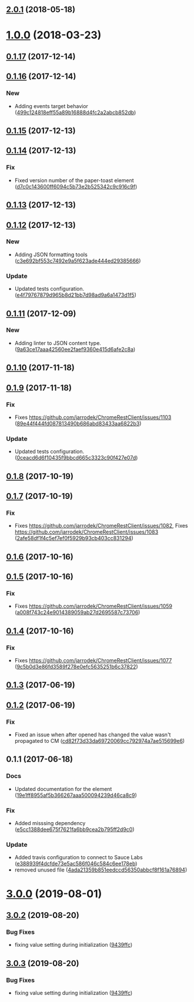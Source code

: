 <a name="2.0.1"></a>
## [2.0.1](https://github.com/advanced-rest-client/raw-payload-editor/compare/0.1.16...2.0.1) (2018-05-18)




<a name="1.0.0"></a>
# [1.0.0](https://github.com/advanced-rest-client/raw-payload-editor/compare/0.1.16...1.0.0) (2018-03-23)




<a name="0.1.17"></a>
## [0.1.17](https://github.com/advanced-rest-client/raw-payload-editor/compare/0.1.16...0.1.17) (2017-12-14)




<a name="0.1.16"></a>
## [0.1.16](https://github.com/advanced-rest-client/raw-payload-editor/compare/0.1.15...0.1.16) (2017-12-14)


### New

* Adding events target behavior ([499c124818eff55a89b16888d4fc2a2abcb852db](https://github.com/advanced-rest-client/raw-payload-editor/commit/499c124818eff55a89b16888d4fc2a2abcb852db))



<a name="0.1.15"></a>
## [0.1.15](https://github.com/advanced-rest-client/raw-payload-editor/compare/0.1.14...0.1.15) (2017-12-13)




<a name="0.1.14"></a>
## [0.1.14](https://github.com/advanced-rest-client/raw-payload-editor/compare/0.1.13...0.1.14) (2017-12-13)


### Fix

* Fixed version number of the paper-toast element ([d7c0c143600ff6094c5b73e2b525342c9c916c9f](https://github.com/advanced-rest-client/raw-payload-editor/commit/d7c0c143600ff6094c5b73e2b525342c9c916c9f))



<a name="0.1.13"></a>
## [0.1.13](https://github.com/advanced-rest-client/raw-payload-editor/compare/0.1.12...0.1.13) (2017-12-13)




<a name="0.1.12"></a>
## [0.1.12](https://github.com/advanced-rest-client/raw-payload-editor/compare/0.1.11...0.1.12) (2017-12-13)


### New

* Adding JSON formatting tools ([c3e692bf553c7492e9a5f623ade444ed29385666](https://github.com/advanced-rest-client/raw-payload-editor/commit/c3e692bf553c7492e9a5f623ade444ed29385666))

### Update

* Updated tests configuration. ([e4f79767879d965b8d21bb7d98ad9a6a1473d1f5](https://github.com/advanced-rest-client/raw-payload-editor/commit/e4f79767879d965b8d21bb7d98ad9a6a1473d1f5))



<a name="0.1.11"></a>
## [0.1.11](https://github.com/advanced-rest-client/raw-payload-editor/compare/0.1.10...0.1.11) (2017-12-09)


### New

* Adding linter to JSON content type. ([9a63ce17aaa42560ee2faef9360e415d6afe2c8a](https://github.com/advanced-rest-client/raw-payload-editor/commit/9a63ce17aaa42560ee2faef9360e415d6afe2c8a))



<a name="0.1.10"></a>
## [0.1.10](https://github.com/advanced-rest-client/raw-payload-editor/compare/0.1.9...0.1.10) (2017-11-18)




<a name="0.1.9"></a>
## [0.1.9](https://github.com/advanced-rest-client/raw-payload-editor/compare/0.1.8...0.1.9) (2017-11-18)


### Fix

* Fixes https://github.com/jarrodek/ChromeRestClient/issues/1103 ([89e44f444fd087813490b686abd83433aa6822b3](https://github.com/advanced-rest-client/raw-payload-editor/commit/89e44f444fd087813490b686abd83433aa6822b3))

### Update

* Updated tests configuration. ([0ceacd6d6f10435f9bbcd665c3323c90f427e07d](https://github.com/advanced-rest-client/raw-payload-editor/commit/0ceacd6d6f10435f9bbcd665c3323c90f427e07d))



<a name="0.1.8"></a>
## [0.1.8](https://github.com/advanced-rest-client/raw-payload-editor/compare/0.1.7...0.1.8) (2017-10-19)




<a name="0.1.7"></a>
## [0.1.7](https://github.com/advanced-rest-client/raw-payload-editor/compare/0.1.6...0.1.7) (2017-10-19)


### Fix

* Fixes https://github.com/jarrodek/ChromeRestClient/issues/1082, Fixes https://github.com/jarrodek/ChromeRestClient/issues/1083 ([2afe58df1f4c5ef7ef0f5929b93cb403cc831294](https://github.com/advanced-rest-client/raw-payload-editor/commit/2afe58df1f4c5ef7ef0f5929b93cb403cc831294))



<a name="0.1.6"></a>
## [0.1.6](https://github.com/advanced-rest-client/raw-payload-editor/compare/0.1.5...0.1.6) (2017-10-16)




<a name="0.1.5"></a>
## [0.1.5](https://github.com/advanced-rest-client/raw-payload-editor/compare/0.1.4...0.1.5) (2017-10-16)


### Fix

* Fixes https://github.com/jarrodek/ChromeRestClient/issues/1059 ([a008f743c24e9014389059ab27d2695587c73706](https://github.com/advanced-rest-client/raw-payload-editor/commit/a008f743c24e9014389059ab27d2695587c73706))



<a name="0.1.4"></a>
## [0.1.4](https://github.com/advanced-rest-client/raw-payload-editor/compare/0.1.2...0.1.4) (2017-10-16)


### Fix

* Fixes https://github.com/jarrodek/ChromeRestClient/issues/1077 ([9c5b0d3e86fd3589f278e0efc5635251b6c37822](https://github.com/advanced-rest-client/raw-payload-editor/commit/9c5b0d3e86fd3589f278e0efc5635251b6c37822))



<a name="0.1.3"></a>
## [0.1.3](https://github.com/advanced-rest-client/raw-payload-editor/compare/0.1.2...v0.1.3) (2017-06-19)




<a name="0.1.2"></a>
## [0.1.2](https://github.com/advanced-rest-client/raw-payload-editor/compare/0.1.1...v0.1.2) (2017-06-19)


### Fix

* Fixed an issue when after opened has changed the value wasn't propagated to CM ([cd82f73d33da69720069cc792974a7ae515699e6](https://github.com/advanced-rest-client/raw-payload-editor/commit/cd82f73d33da69720069cc792974a7ae515699e6))



<a name="0.1.1"></a>
## 0.1.1 (2017-06-18)


### Docs

* Updated documentation for the element ([19e1ff8955af5b366267aaa500094239d46ca8c9](https://github.com/advanced-rest-client/raw-payload-editor/commit/19e1ff8955af5b366267aaa500094239d46ca8c9))

### Fix

* Added misssing dependency ([e5cc1388dee675f7621fa6bb9cea2b795ff2d9c0](https://github.com/advanced-rest-client/raw-payload-editor/commit/e5cc1388dee675f7621fa6bb9cea2b795ff2d9c0))

### Update

* Added travis configuration to connect to Sauce Labs ([e388939f4dcfde73e5ac586f046c584c6ee178eb](https://github.com/advanced-rest-client/raw-payload-editor/commit/e388939f4dcfde73e5ac586f046c584c6ee178eb))
* removed unused file ([4ada21359b851eedccd56350abbcf8f161a76894](https://github.com/advanced-rest-client/raw-payload-editor/commit/4ada21359b851eedccd56350abbcf8f161a76894))



# [3.0.0](https://github.com/advanced-rest-client/raw-payload-editor/compare/2.0.0-preview...3.0.0) (2019-08-01)



## [3.0.2](https://github.com/advanced-rest-client/raw-payload-editor/compare/2.0.0-preview...3.0.2) (2019-08-20)


### Bug Fixes

* fixing value setting during initialization ([9439ffc](https://github.com/advanced-rest-client/raw-payload-editor/commit/9439ffc))



## [3.0.3](https://github.com/advanced-rest-client/raw-payload-editor/compare/2.0.0-preview...3.0.3) (2019-08-20)


### Bug Fixes

* fixing value setting during initialization ([9439ffc](https://github.com/advanced-rest-client/raw-payload-editor/commit/9439ffc))



